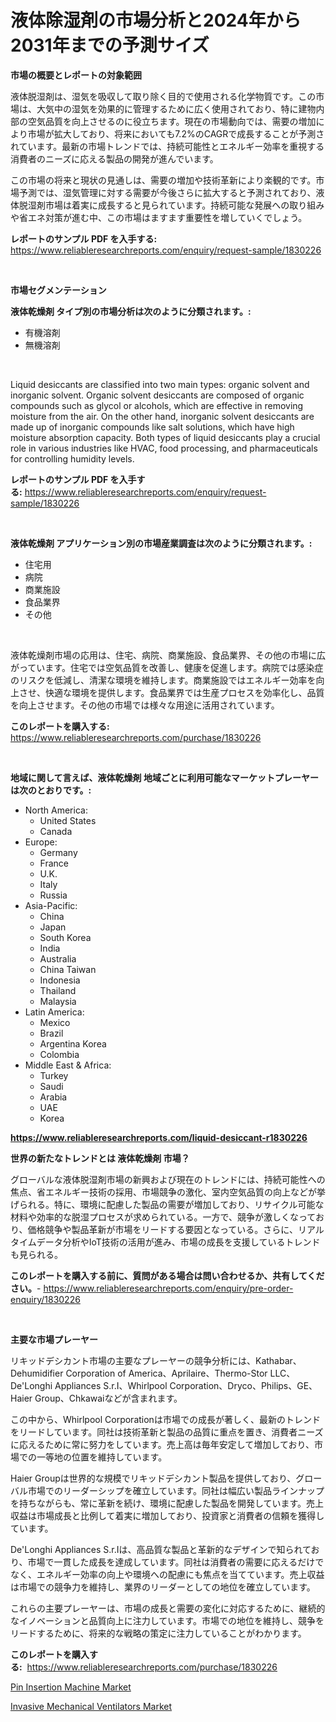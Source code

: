 <p><h1>液体除湿剤の市場分析と2024年から2031年までの予測サイズ</h1></p><p><strong>市場の概要とレポートの対象範囲</strong></p>
<p><p>液体脱湿剤は、湿気を吸収して取り除く目的で使用される化学物質です。この市場は、大気中の湿気を効果的に管理するために広く使用されており、特に建物内部の空気品質を向上させるのに役立ちます。現在の市場動向では、需要の増加により市場が拡大しており、将来においても7.2%のCAGRで成長することが予測されています。最新の市場トレンドでは、持続可能性とエネルギー効率を重視する消費者のニーズに応える製品の開発が進んでいます。</p><p>この市場の将来と現状の見通しは、需要の増加や技術革新により楽観的です。市場予測では、湿気管理に対する需要が今後さらに拡大すると予測されており、液体脱湿剤市場は着実に成長すると見られています。持続可能な発展への取り組みや省エネ対策が進む中、この市場はますます重要性を増していくでしょう。</p></p>
<p><strong>レポートのサンプル PDF を入手する:</strong> <a href="https://www.reliableresearchreports.com/enquiry/request-sample/1830226">https://www.reliableresearchreports.com/enquiry/request-sample/1830226</a></p>
<p>&nbsp;</p>
<p><strong>市場セグメンテーション</strong></p>
<p><strong>液体乾燥剤 タイプ別の市場分析は次のように分類されます。:</strong></p>
<p><ul><li>有機溶剤</li><li>無機溶剤</li></ul></p>
<p>&nbsp;</p>
<p><p>Liquid desiccants are classified into two main types: organic solvent and inorganic solvent. Organic solvent desiccants are composed of organic compounds such as glycol or alcohols, which are effective in removing moisture from the air. On the other hand, inorganic solvent desiccants are made up of inorganic compounds like salt solutions, which have high moisture absorption capacity. Both types of liquid desiccants play a crucial role in various industries like HVAC, food processing, and pharmaceuticals for controlling humidity levels.</p></p>
<p><strong>レポートのサンプル PDF を入手する:</strong>&nbsp;<a href="https://www.reliableresearchreports.com/enquiry/request-sample/1830226">https://www.reliableresearchreports.com/enquiry/request-sample/1830226</a></p>
<p>&nbsp;</p>
<p><strong> 液体乾燥剤 アプリケーション別の市場産業調査は次のように分類されます。:</strong></p>
<p><ul><li>住宅用</li><li>病院</li><li>商業施設</li><li>食品業界</li><li>その他</li></ul></p>
<p>&nbsp;</p>
<p><p>液体乾燥剤市場の応用は、住宅、病院、商業施設、食品業界、その他の市場に広がっています。住宅では空気品質を改善し、健康を促進します。病院では感染症のリスクを低減し、清潔な環境を維持します。商業施設ではエネルギー効率を向上させ、快適な環境を提供します。食品業界では生産プロセスを効率化し、品質を向上させます。その他の市場では様々な用途に活用されています。</p></p>
<p><strong>このレポートを購入する:</strong>&nbsp; <a href="https://www.reliableresearchreports.com/purchase/1830226">https://www.reliableresearchreports.com/purchase/1830226</a></p>
<p>&nbsp;</p>
<p><strong>地域に関して言えば、液体乾燥剤 地域ごとに利用可能なマーケットプレーヤーは次のとおりです。:</strong></p>
<p><ul>
    <li>
        North America:
        <ul>
            <li>United States</li>
            <li>Canada</li>
        </ul>
    </li>
    <li>
        Europe:
        <ul>
            <li>Germany</li>
            <li>France</li>
            <li>U.K.</li>
            <li>Italy</li>
            <li>Russia</li>
        </ul>
    </li>
    <li>
        Asia-Pacific:
        <ul>
            <li>China</li>
            <li>Japan</li>
            <li>South Korea</li>
            <li>India</li>
            <li>Australia</li>
            <li>China Taiwan</li>
            <li>Indonesia</li>
            <li>Thailand</li>
            <li>Malaysia</li>
        </ul>
    </li>
    <li>
        Latin America:
        <ul>
            <li>Mexico</li>
            <li>Brazil</li>
            <li>Argentina Korea</li>
            <li>Colombia</li>
        </ul>
    </li>
    <li>
        Middle East & Africa:
        <ul>
            <li>Turkey</li>
            <li>Saudi</li>
            <li>Arabia</li>
            <li>UAE</li>
            <li>Korea</li>
        </ul>
    </li>
    </ul></p>
<p><strong><a href="https://www.reliableresearchreports.com/liquid-desiccant-r1830226">https://www.reliableresearchreports.com/liquid-desiccant-r1830226</a></strong>&nbsp;</p>
<p><strong>世界の新たなトレンドとは 液体乾燥剤 市場？</strong></p>
<p><p>グローバルな液体脱湿剤市場の新興および現在のトレンドには、持続可能性への焦点、省エネルギー技術の採用、市場競争の激化、室内空気品質の向上などが挙げられる。特に、環境に配慮した製品の需要が増加しており、リサイクル可能な材料や効率的な脱湿プロセスが求められている。一方で、競争が激しくなっており、価格競争や製品革新が市場をリードする要因となっている。さらに、リアルタイムデータ分析やIoT技術の活用が進み、市場の成長を支援しているトレンドも見られる。</p></p>
<p><strong>このレポートを購入する前に、質問がある場合は問い合わせるか、共有してください。</strong>- <a href="https://www.reliableresearchreports.com/enquiry/pre-order-enquiry/1830226">https://www.reliableresearchreports.com/enquiry/pre-order-enquiry/1830226</a></p>
<p>&nbsp;</p>
<p><strong>主要な市場プレーヤー</strong></p>
<p><p>リキッドデシカント市場の主要なプレーヤーの競争分析には、Kathabar、Dehumidifier Corporation of America、Aprilaire、Thermo-Stor LLC、De'Longhi Appliances S.r.I、Whirlpool Corporation、Dryco、Philips、GE、Haier Group、Chkawaiなどが含まれます。</p><p>この中から、Whirlpool Corporationは市場での成長が著しく、最新のトレンドをリードしています。同社は技術革新と製品の品質に重点を置き、消費者ニーズに応えるために常に努力をしています。売上高は毎年安定して増加しており、市場での一等地の位置を維持しています。</p><p>Haier Groupは世界的な規模でリキッドデシカント製品を提供しており、グローバル市場でのリーダーシップを確立しています。同社は幅広い製品ラインナップを持ちながらも、常に革新を続け、環境に配慮した製品を開発しています。売上収益は市場成長と比例して着実に増加しており、投資家と消費者の信頼を獲得しています。</p><p>De'Longhi Appliances S.r.Iは、高品質な製品と革新的なデザインで知られており、市場で一貫した成長を達成しています。同社は消費者の需要に応えるだけでなく、エネルギー効率の向上や環境への配慮にも焦点を当てています。売上収益は市場での競争力を維持し、業界のリーダーとしての地位を確立しています。</p><p>これらの主要プレーヤーは、市場の成長と需要の変化に対応するために、継続的なイノベーションと品質向上に注力しています。市場での地位を維持し、競争をリードするために、将来的な戦略の策定に注力していることがわかります。</p></p>
<p><strong>このレポートを購入する:</strong>&nbsp;&nbsp;<a href="https://www.reliableresearchreports.com/purchase/1830226">https://www.reliableresearchreports.com/purchase/1830226</a></p>
<p><p><a href="https://view.publitas.com/reportprime-1/decoding-pin-insertion-machine-market-metrics-market-share-trends-and-growth-patterns/">Pin Insertion Machine Market</a></p><p><a href="https://spotless-saver-8fd.notion.site/Invasive-Mechanical-Ventilators-Market-Analysis-Its-CAGR-Market-Segmentation-and-Global-Industry-O-4a777ff1fb04479397ba8aff32f4adaf">Invasive Mechanical Ventilators Market</a></p></p>